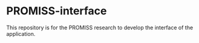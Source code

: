 # PROMISS-interface
This repository is for the PROMISS research to develop the interface of the application.
